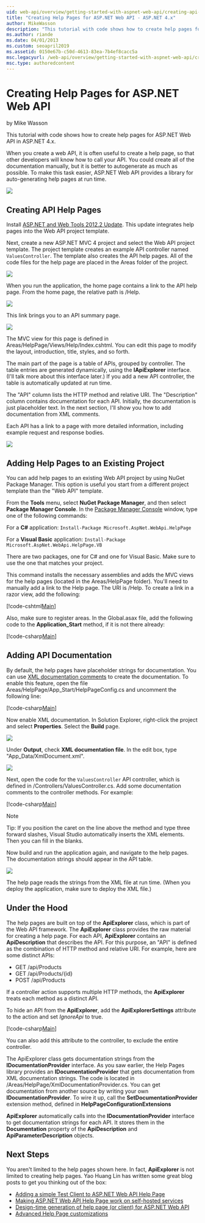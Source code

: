 ```yaml
---
uid: web-api/overview/getting-started-with-aspnet-web-api/creating-api-help-pages
title: "Creating Help Pages for ASP.NET Web API - ASP.NET 4.x"
author: MikeWasson
description: "This tutorial with code shows how to create help pages for ASP.NET Web API in ASP.NET 4.x."
ms.author: riande
ms.date: 04/01/2013
ms.custom: seoapril2019
ms.assetid: 0150e67b-c50d-4613-83ea-7b4ef8cacc5a
msc.legacyurl: /web-api/overview/getting-started-with-aspnet-web-api/creating-api-help-pages
msc.type: authoredcontent
---
```

# Creating Help Pages for ASP.NET Web API

by Mike Wasson

This tutorial with code shows how to create help pages for ASP.NET Web API in ASP.NET 4.x.

When you create a web API, it is often useful to create a help page, so that other developers will know how to call your API. You could create all of the documentation manually, but it is better to autogenerate as much as possible. To make this task easier, ASP.NET Web API provides a library for auto-generating help pages at run time.

![](creating-api-help-pages/_static/image1.png)

## Creating API Help Pages

Install [ASP.NET and Web Tools 2012.2 Update](https://go.microsoft.com/fwlink/?LinkId=282650). This update integrates help pages into the Web API project template.

Next, create a new ASP.NET MVC 4 project and select the Web API project template. The project template creates an example API controller named `ValuesController`. The template also creates the API help pages. All of the code files for the help page are placed in the Areas folder of the project.

![](creating-api-help-pages/_static/image2.png)

When you run the application, the home page contains a link to the API help page. From the home page, the relative path is /Help.

![](creating-api-help-pages/_static/image3.png)

This link brings you to an API summary page.

![](creating-api-help-pages/_static/image4.png)

The MVC view for this page is defined in Areas/HelpPage/Views/Help/Index.cshtml. You can edit this page to modify the layout, introduction, title, styles, and so forth.

The main part of the page is a table of APIs, grouped by controller. The table entries are generated dynamically, using the **IApiExplorer** interface. (I'll talk more about this interface later.) If you add a new API controller, the table is automatically updated at run time.

The "API" column lists the HTTP method and relative URI. The "Description" column contains documentation for each API. Initially, the documentation is just placeholder text. In the next section, I'll show you how to add documentation from XML comments.

Each API has a link to a page with more detailed information, including example request and response bodies.

![](creating-api-help-pages/_static/image5.png)

## Adding Help Pages to an Existing Project

You can add help pages to an existing Web API project by using NuGet Package Manager. This option is useful you start from a different project template than the "Web API" template.

From the **Tools** menu, select **NuGet Package Manager**, and then select **Package Manager Console**. In the [Package Manager Console](http://docs.nuget.org/docs/start-here/using-the-package-manager-console) window, type one of the following commands:

For a **C#** application: `Install-Package Microsoft.AspNet.WebApi.HelpPage`

For a **Visual Basic** application: `Install-Package Microsoft.AspNet.WebApi.HelpPage.VB`

There are two packages, one for C# and one for Visual Basic. Make sure to use the one that matches your project.

This command installs the necessary assemblies and adds the MVC views for the help pages (located in the Areas/HelpPage folder). You'll need to manually add a link to the Help page. The URI is /Help. To create a link in a razor view, add the following:

[!code-cshtml[Main](creating-api-help-pages/samples/sample1.cshtml)]

Also, make sure to register areas. In the Global.asax file, add the following code to the **Application\_Start** method, if it is not there already:

[!code-csharp[Main](creating-api-help-pages/samples/sample2.cs?highlight=4)]

## Adding API Documentation

By default, the help pages have placeholder strings for documentation. You can use [XML documentation comments](https://msdn.microsoft.com/library/b2s063f7.aspx) to create the documentation. To enable this feature, open the file Areas/HelpPage/App\_Start/HelpPageConfig.cs and uncomment the following line:

[!code-csharp[Main](creating-api-help-pages/samples/sample3.cs)]

Now enable XML documentation. In Solution Explorer, right-click the project and select **Properties**. Select the **Build** page.

![](creating-api-help-pages/_static/image6.png)

Under **Output**, check **XML documentation file**. In the edit box, type "App\_Data/XmlDocument.xml".

![](creating-api-help-pages/_static/image7.png)

Next, open the code for the `ValuesController` API controller, which is defined in /Controllers/ValuesController.cs. Add some documentation comments to the controller methods. For example:

[!code-csharp[Main](creating-api-help-pages/samples/sample4.cs)]

> [!NOTE]
> Tip: If you position the caret on the line above the method and type three forward slashes, Visual Studio automatically inserts the XML elements. Then you can fill in the blanks.

Now build and run the application again, and navigate to the help pages. The documentation strings should appear in the API table.

![](creating-api-help-pages/_static/image8.png)

The help page reads the strings from the XML file at run time. (When you deploy the application, make sure to deploy the XML file.)

## Under the Hood

The help pages are built on top of the **ApiExplorer** class, which is part of the Web API framework. The **ApiExplorer** class provides the raw material for creating a help page. For each API, **ApiExplorer** contains an **ApiDescription** that describes the API. For this purpose, an "API" is defined as the combination of HTTP method and relative URI. For example, here are some distinct APIs:

- GET /api/Products
- GET /api/Products/{id}
- POST /api/Products

If a controller action supports multiple HTTP methods, the **ApiExplorer** treats each method as a distinct API.

To hide an API from the **ApiExplorer**, add the **ApiExplorerSettings** attribute to the action and set *IgnoreApi* to true.

[!code-csharp[Main](creating-api-help-pages/samples/sample5.cs)]

You can also add this attribute to the controller, to exclude the entire controller.

The ApiExplorer class gets documentation strings from the **IDocumentationProvider** interface. As you saw earlier, the Help Pages library provides an **IDocumentationProvider** that gets documentation from XML documentation strings. The code is located in /Areas/HelpPage/XmlDocumentationProvider.cs. You can get documentation from another source by writing your own **IDocumentationProvider**. To wire it up, call the **SetDocumentationProvider** extension method, defined in **HelpPageConfigurationExtensions**

**ApiExplorer** automatically calls into the **IDocumentationProvider** interface to get documentation strings for each API. It stores them in the **Documentation** property of the **ApiDescription** and **ApiParameterDescription** objects.

## Next Steps

You aren't limited to the help pages shown here. In fact, **ApiExplorer** is not limited to creating help pages. Yao Huang Lin has written some great blog posts to get you thinking out of the box:

- [Adding a simple Test Client to ASP.NET Web API Help Page](/archive/blogs/yaohuang1/adding-a-simple-test-client-to-asp-net-web-api-help-page)
- [Making ASP.NET Web API Help Page work on self-hosted services](/archive/blogs/yaohuang1/making-asp-net-web-api-help-page-work-on-self-hosted-services)
- [Design-time generation of help page (or client) for ASP.NET Web API](/archive/blogs/yaohuang1/design-time-generation-of-help-page-or-client-for-asp-net-web-api)
- [Advanced Help Page customizations](/archive/blogs/yaohuang1/asp-net-web-api-help-page-part-3-advanced-help-page-customizations)
